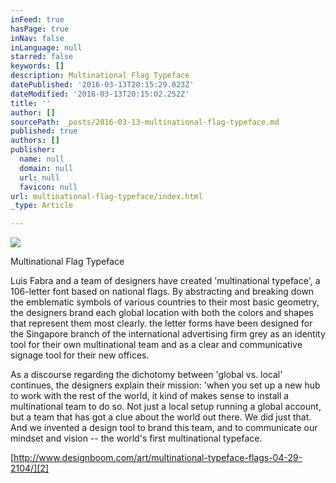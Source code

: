 ```yaml
---
inFeed: true
hasPage: true
inNav: false
inLanguage: null
starred: false
keywords: []
description: Multinational Flag Typeface
datePublished: '2016-03-13T20:15:29.023Z'
dateModified: '2016-03-13T20:15:02.252Z'
title: ''
author: []
sourcePath: _posts/2016-03-13-multinational-flag-typeface.md
published: true
authors: []
publisher:
  name: null
  domain: null
  url: null
  favicon: null
url: multinational-flag-typeface/index.html
_type: Article

---
```

![](https://the-grid-user-content.s3-us-west-2.amazonaws.com/6a5c752c-a155-4c9f-bb69-fa8e1d4cb32e.png)

Multinational Flag Typeface

Luis Fabra and a team of designers have created 'multinational typeface', a 106-letter font based on national flags. By abstracting and breaking down the emblematic symbols of various countries to their most basic geometry, the designers brand each global location with both the colors and shapes that represent them most clearly. the letter forms have been designed for the Singapore branch of the international advertising firm grey as an identity tool for their own multinational team and as a clear and communicative signage tool for their new offices.

As a discourse regarding the dichotomy between 'global vs. local' continues, the designers explain their mission: 'when you set up a new hub to work with the rest of the world, it kind of makes sense to install a multinational team to do so. Not just a local setup running a global account, but a team that has got a clue about the world out there. We did just that. And we invented a design tool to brand this team, and to communicate our mindset and vision -- the world's first multinational typeface.

[][0][][1]

[http://www.designboom.com/art/multinational-typeface-flags-04-29-2104/][2]

[0]: http://wiltonfoundry.com/blog.html#!/blog/authors/1
[1]: http://wiltonfoundry.com/blog.html#!/blog/categories/1
[2]: http://wiltonfoundry.com/%22//%22////%22http://t.umblr.com/redirect?z=http%3A%2F%2Fwww.designboom.com%2Fart%2Fmultinational-typeface-flags-04-29-2104%2F&t=YzRjMDc2NjJjODVlMzI1NzdiNDkyZTJhOTdkZjZkMTIzNjA2M2E3MixlemhPMTdWNw%3D%3D%5C%5C%5C%5C%22%5C%5C%22%5C%22